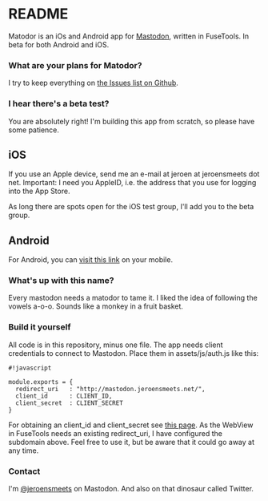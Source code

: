 # README #

Matodor is an iOs and Android app for [Mastodon](https://mastodon.social), written in FuseTools. In beta for both Android and iOS.

### What are your plans for Matodor? ###

I try to keep everything on [the Issues list on Github](https://github.com/jeroensmeets/mastodon-app/issues).

### I hear there's a beta test? ###

You are absolutely right! I'm building this app from scratch, so please have some patience.

## iOS ##
If you use an Apple device, send me an e-mail at jeroen at jeroensmeets dot net. Important: I need you AppleID, i.e. the address that you use for logging into the App Store.

As long there are spots open for the iOS test group, I'll add you to the beta group.

## Android ##
For Android, you can [visit this link](https://play.google.com/apps/testing/com.jeroensmeets.mastodon) on your mobile.

### What's up with this name? ###

Every mastodon needs a matodor to tame it. I liked the idea of following the vowels a-o-o. Sounds like a monkey in a fruit basket.

### Build it yourself ###

All code is in this repository, minus one file. The app needs client credentials to connect to Mastodon. Place them in assets/js/auth.js like this:

```
#!javascript

module.exports = {
  redirect_uri   : "http://mastodon.jeroensmeets.net/",
  client_id      : CLIENT_ID,
  client_secret  : CLIENT_SECRET
}
```

For obtaining an client_id and client_secret see [this page](https://github.com/Gargron/mastodon/wiki/API#oauth-apps). As the WebView in FuseTools needs an existing redirect_uri, I have configured the subdomain above. Feel free to use it, but be aware that it could go away at any time.

### Contact ###

I'm [@jeroensmeets](https://mastodon.social/web/accounts/8779) on Mastodon. And also on that dinosaur called Twitter.
